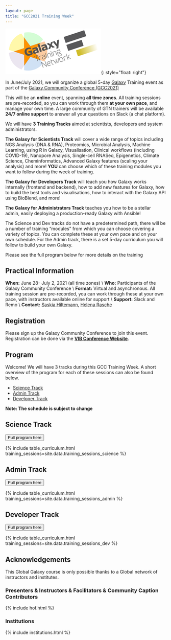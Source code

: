 ```yaml
---
layout: page
title: "GCC2021 Training Week"
---
```


![GTN logo](assets/images/logos/00_GTNLogo300.png){: style="float: right"}

In June/July 2021, we will organize a global 5-day [Galaxy](https://galaxyproject.org) Training event as part of the [Galaxy Community Conference (GCC2021)](https://www.vibconferences.be/events/gcc2021-virtual-edition)

This will be an **online** event, spanning **all time zones**. All training sessions are pre-recorded, so you can work through them **at your own pace**, and manage your own time. A large community of GTN trainers will be available **24/7 online support** to answer all your questions on Slack (a chat platform).


We will have **3 Training Tracks** aimed at scientists, developers and system administrators.

**The Galaxy for Scientists Track** will cover a wide range of topics including NGS Analysis (DNA & RNA), Proteomics, Microbial Analysis, Machine Learning, using R in Galaxy, Visualisation, Clinical workflows (including COVID-19), Nanopore Analysis, Single-cell RNASeq, Epigenetics, Climate Science, Cheminformatics, Advanced Galaxy features (scaling your analysis) and more! **YOU** can choose which of these training modules you want to follow during the week of training.

**The Galaxy for Developers Track** will teach you how Galaxy works internally (frontend and backend), how to add new features for Galaxy, how to build the best tools and visualisations, how to interact with the Galaxy API using BioBlend, and more!

**The Galaxy for Administrators Track** teaches you how to be a stellar admin, easily deploying a production-ready Galaxy with Ansible!


The Science and Dev tracks do not have a predetermined path, there will be a number of training “modules” from which you can choose covering a variety of topics. You can complete these at your own pace and on your own schedule. For the Admin track, there is a set 5-day curriculum you will follow to build your own Galaxy.

Please see the full program below for more details on the training


## Practical Information

**When:** June 28- July 2, 2021 (all time zones) \\
**Who:** Participants of the Galaxy Community Conference \\
**Format:** Virtual and asynchronous. All training session are pre-recorded, you can work through these at your own pace, with instructors available online for support \\
**Support:** Slack and Remo \\
**Contact:** [Saskia Hiltemann](mailto:saskiahiltemann@gmail.com), [Helena Rasche](mailto:helena.rasche@gmail.com)


## Registration

Please sign up the Galaxy Community Conference to join this event. Registration can be done via the  **[VIB Conference Website]({{site.registration_form}})**.


## Program

Welcome! We will have 3 tracks during this GCC Training Week. A short overview of the program for each of these sessions can also be found below.

- [Science Track](#science-track)
- [Admin Track](#admin-track)
- [Developer Track](#developer-track)


**Note: The schedule is subject to change**

## Science Track

<a href="{{site.baseurl}}/science-track"><button type="button" class="btn btn-success btn-info">Full program here</button></a>


{% include table_curriculum.html training_sessions=site.data.training_sessions_science %}


## Admin Track

<a href="{{site.baseurl}}/admin-track"><button type="button" class="btn btn-success btn-info">Full program here</button></a>

{% include table_curriculum.html training_sessions=site.data.training_sessions_admin %}


## Developer Track

<a href="{{site.baseurl}}/dev-track"><button type="button" class="btn btn-success btn-info">Full program here</button></a>


{% include table_curriculum.html training_sessions=site.data.training_sessions_dev %}



## Acknowledgements

This Global Galaxy course is only possible thanks to a Global network of instructors and institutes.

### Presenters & Instructors & Facilitators & Community Caption Contributors

{% include hof.html %}

### Institutions

{% include institutions.html %}

